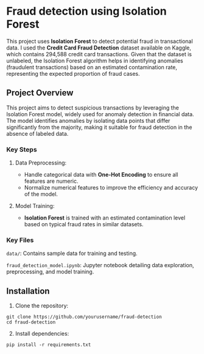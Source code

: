 # Fraud detection using Isolation Forest

This project uses **Isolation Forest** to detect potential fraud in transactional data.  I used the **Credit Card Fraud Detection** dataset available on Kaggle, which contains 294,588 credit card transactions. Given that the dataset is unlabeled, the Isolation Forest algorithm helps in identifying anomalies (fraudulent transactions) based on an estimated contamination rate, representing the expected proportion of fraud cases.


## Project Overview
This project aims to detect suspicious transactions by leveraging the Isolation Forest model, widely used for anomaly detection in financial data. The model identifies anomalies by isolating data points that differ significantly from the majority, making it suitable for fraud detection in the absence of labeled data.


### Key Steps

1. Data Preprocessing:

    - Handle categorical data with **One-Hot Encoding** to ensure all features are numeric.
    - Normalize numerical features to improve the efficiency and accuracy of the model.

2. Model Training:

    - **Isolation Forest** is trained with an estimated contamination level based on typical fraud rates in similar datasets.


### Key Files
`data/`: Contains sample data for training and testing.

`fraud_detection_model.ipynb`: Jupyter notebook detailing data exploration, preprocessing, and model training.



## Installation

1. Clone the repository:

```
git clone https://github.com/yourusername/fraud-detection
cd fraud-detection
```

2. Install dependencies:

```
pip install -r requirements.txt
```

